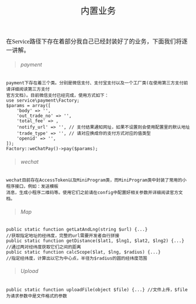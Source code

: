 <div align="center" style="height:50px">
    <font face="Microsoft YaHei UI" size=5>内置业务</font>
</div>

<div align="left" style="margin-top:40px">
    <font face="Microsoft YaHei UI" size=3>
    在Service路径下存在着部分我自己已经封装好了的业务，下面我们将逐一讲解。
    </font>
</div>

>###### payment
    payment下存在着三个类。分别是微信支付、支付宝支付以及一个工厂类(在使用第三方支付前请详细阅读第三方支付
    官方文档)。目前微信支付已经完成，使用方式如下：   
    use service\payment\Factory;
    $params = array([
        'body' => '',
        'out_trade_no' => '',
        'total_fee' => ,    
        'notify_url' => '', // 支付结果通知网址，如果不设置则会使用配置里的默认地址
        'trade_type' => '', // 请对应换成你的支付方式对应的值类型
        'openid' => '', 
    ]);
    Factory::weChatPay()->pay($params);
    
>###### wechat
    wechat目前存在AccessToken以及MiniProgram类，而MiniProgram类中封装了常用的小程序接口，例如：发送模板
    消息，生成小程序二维码等。使用它们之前请在config中配置好相关参数并详细阅读官方文档。    

>###### Map
    public static function getLatAndLng(string $url) {...}                  //获取指定地址的经纬度，完整的url需要开发者自行拼接
    public static function getDistance($lat1, $lng1, $lat2, $lng2) {...}    //通过两对经纬度获取它们之间的距离
    public static function calcScope($lat, $lng, $radius) {...}             //指定经纬度，计算出以它为中心点，半径为$radius的圆的经纬度范围
    
>###### Upload
    public static function uploadFile(object $file) {...} //文件上传，$file为请求参数中是文件格式的参数